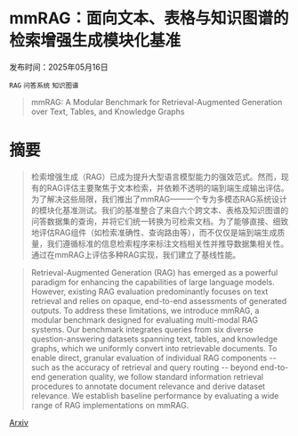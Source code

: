 # mmRAG：面向文本、表格与知识图谱的检索增强生成模块化基准

发布时间：2025年05月16日

`RAG` `问答系统` `知识图谱`

> mmRAG: A Modular Benchmark for Retrieval-Augmented Generation over Text, Tables, and Knowledge Graphs

# 摘要

> 检索增强生成（RAG）已成为提升大型语言模型能力的强效范式。然而，现有的RAG评估主要聚焦于文本检索，并依赖不透明的端到端生成输出评估。为了解决这些局限，我们推出了mmRAG——一个专为多模态RAG系统设计的模块化基准测试。我们的基准整合了来自六个跨文本、表格及知识图谱的问答数据集的查询，并将它们统一转换为可检索文档。为了能够直接、细致地评估RAG组件（如检索准确性、查询路由等），而不仅仅是端到端生成质量，我们遵循标准的信息检索程序来标注文档相关性并推导数据集相关性。通过在mmRAG上评估多种RAG实现，我们建立了基线性能。

> Retrieval-Augmented Generation (RAG) has emerged as a powerful paradigm for enhancing the capabilities of large language models. However, existing RAG evaluation predominantly focuses on text retrieval and relies on opaque, end-to-end assessments of generated outputs. To address these limitations, we introduce mmRAG, a modular benchmark designed for evaluating multi-modal RAG systems. Our benchmark integrates queries from six diverse question-answering datasets spanning text, tables, and knowledge graphs, which we uniformly convert into retrievable documents. To enable direct, granular evaluation of individual RAG components -- such as the accuracy of retrieval and query routing -- beyond end-to-end generation quality, we follow standard information retrieval procedures to annotate document relevance and derive dataset relevance. We establish baseline performance by evaluating a wide range of RAG implementations on mmRAG.

[Arxiv](https://arxiv.org/abs/2505.11180)